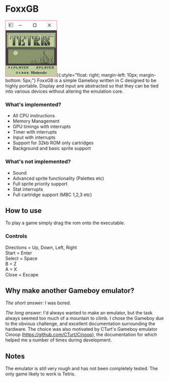 # FoxxGB
![FoxxGB Running Tetris](images/tetris.png)){:style="float: right; margin-left: 10px; margin-bottom: 5px;"}
FoxxGB is a simple Gameboy written in C designed to be highly portable. Display and input are abstracted so that they can be tied into various devices without altering the emulation core.



### What's implemented?
- All CPU instructions
- Memory Management
- GPU timings with interrupts
- Timer with interrupts
- Input with interrupts
- Support for 32kb ROM only cartridges
- Background and basic sprite support

### What's not implemented?
- Sound
- Advanced sprite functionality (Palettes etc)
- Full sprite priority support
- Stat interrupts
- Full cartridge support (MBC 1,2,3 etc)

## How to use
To play a game simply drag the rom onto the executable.

### Controls
Directions = Up, Down, Left, Right  
Start = Enter  
Select = Space  
B = Z  
A = X  
Close = Escape  

## Why make another Gameboy emulator?

*The short answer:* I was bored.

*The long answer:* I'd always wanted to make an emulator, but the task always seemed too much of a mountain to climb. I chose the Gameboy due to the obvious challenge, and excellent documentation surrounding the hardware. The choice was also motivated by CTurt's Gameboy emulator Cinoop (https://github.com/CTurt/Cinoop), the documentation for which helped me a number of times during development.

## Notes
The emulator is still very rough and has not been completely tested. The only game likely to work is Tetris.